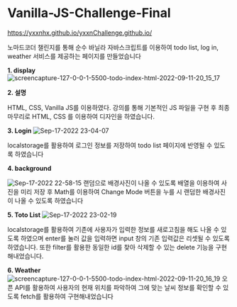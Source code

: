 # Vanilla-JS-Challenge-Final

https://yxxnhx.github.io/yxxnChallenge.github.io/
<br />

노마드코더 챌린지를 통해 순수 바닐라 자바스크립트를 이용하여 todo list, log in, weather 서비스를 제공하는 페이지를 만들었습니다

<strong>1. display</strong>
![screencapture-127-0-0-1-5500-todo-index-html-2022-09-11-20_15_17](https://user-images.githubusercontent.com/50559373/189524551-c98b53c1-e20d-4adf-9bb0-a3debaf591dc.png)

<strong>2. 설명</strong>

HTML, CSS, Vanilla JS를 이용하였다. 강의를 통해 기본적인 JS 파일을 구현 후 최종 마무리로 HTML, CSS 를 이용하여 디자인을 하였습니다.

<strong>3. Login</strong>
![Sep-17-2022 23-04-07](https://user-images.githubusercontent.com/50559373/190861053-45be390d-b83d-43f0-bbf1-c61dcaf27766.gif)

localstorage를 활용하여 로그인 정보를 저장하여 todo list 페이지에 반영될 수 있도록 하였습니다

<strong>4. background</strong>

![Sep-17-2022 22-58-15](https://user-images.githubusercontent.com/50559373/190860785-0934a635-f937-44f4-b10d-a13688e79698.gif)
랜덤으로 배경사진이 나올 수 있도록 배열을 이용하여 사진을 미리 저장 후 Math를 이용하여 Change Mode 버튼을 누를 시 랜덤한 배경사진이 나올 수 있도록 하였습니다

<strong>5. Toto List</strong>
![Sep-17-2022 23-02-19](https://user-images.githubusercontent.com/50559373/190860953-2e426088-8352-4c4e-b5c8-0a172c2600ee.gif)

localstorage를 활용하여 기존에 사용자가 입력한 정보를 새로고침을 해도 나올 수 있도록 하였으며 enter를 눌러 값을 입력하면 input 창의 기존 입력값은 리셋될 수 있도록 하였습니다. 또한 filter를 활용한 동일한 id를 찾아 삭제할 수 있는 delete 기능을 구현해내었습니다.

<strong>6. Weather</strong>
![screencapture-127-0-0-1-5500-todo-index-html-2022-09-11-20_16_19](https://user-images.githubusercontent.com/50559373/189524554-d64a02de-2b10-4a94-abed-a3adabd013bb.png)
오픈 API를 활용하여 사용자의 현재 위치를 파악하여 그에 맞는 날씨 정보를 확인할 수 있도록 fetch를 활용하여 구현해내었습니다
